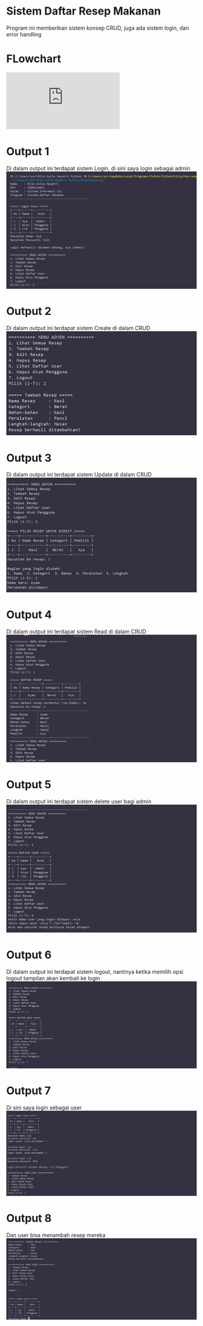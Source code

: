 # Sistem Daftar Resep Makanan
Program ini memberikan sistem konsep CRUD, juga ada sistem login, dan error handling

# FLowchart
![alt text](https://github.com/nawanamamaya/Minpro-2-DDP-Sistem-Informasi-A-2025/blob/main/Flowchart2.drawio.p)

# Output 1
Di dalam output ini terdapat sistem Login, di sini saya login sebagai admin
![alt text](https://github.com/nawanamamaya/Minpro-2-DDP-Sistem-Informasi-A-2025/blob/main/outtput%201.png?raw=true)

# Output 2 
Di dalam output ini terdapat sistem Create di dalam CRUD
![alt text](https://github.com/nawanamamaya/Minpro-2-DDP-Sistem-Informasi-A-2025/blob/main/Outtput%202.png?raw=true)

# Output 3
Di dalam output ini terdapat sistem Update di dalam CRUD
![alt text](https://github.com/nawanamamaya/Minpro-2-DDP-Sistem-Informasi-A-2025/blob/main/Outttput%203.png?raw=true)

# Output 4
Di dalam output ini terdapat sistem Read di dalam CRUD
![alt text](https://github.com/nawanamamaya/Minpro-2-DDP-Sistem-Informasi-A-2025/blob/main/outtput%204.png?raw=true)

# Output 5
Di dalam output ini terdapat sistem delete user bagi admin
![alt text](https://github.com/nawanamamaya/Minpro-2-DDP-Sistem-Informasi-A-2025/blob/main/outtput%205.png?raw=true)

# Output 6
Di dalam output ini terdapat sistem logout, nantinya ketika memilih opsi logout tampilan akan kembali ke login
![alt text](https://github.com/nawanamamaya/Minpro-2-DDP-Sistem-Informasi-A-2025/blob/main/outtput%206.png?raw=true)

# Output 7
Di sini saya login sebagai user
![alt text](https://github.com/nawanamamaya/Minpro-2-DDP-Sistem-Informasi-A-2025/blob/main/outtput%207.png?raw=true)

# Output 8
Dan user bisa menambah resep mereka
![alt text](https://github.com/nawanamamaya/Minpro-2-DDP-Sistem-Informasi-A-2025/blob/main/outtput%208.png?raw=true)

